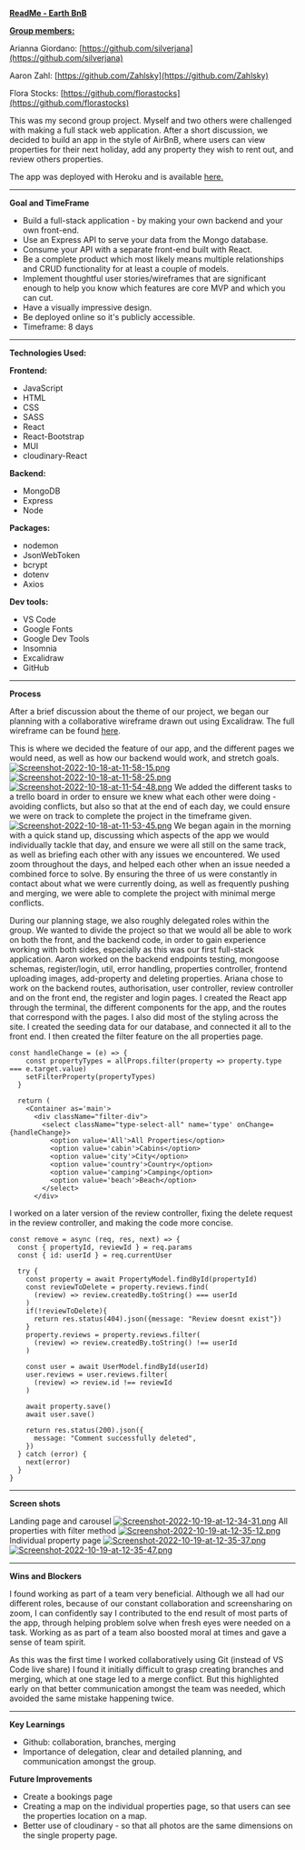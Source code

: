 <!-----

Yay, no errors, warnings, or alerts!

Conversion time: 0.619 seconds.


Using this Markdown file:

1. Paste this output into your source file.
2. See the notes and action items below regarding this conversion run.
3. Check the rendered output (headings, lists, code blocks, tables) for proper
   formatting and use a linkchecker before you publish this page.

Conversion notes:

* Docs to Markdown version 1.0β33
* Wed Oct 19 2022 04:25:17 GMT-0700 (PDT)
* Source doc: Earth BnB README
----->


**<span style="text-decoration:underline;">ReadMe - Earth BnB</span>**

**<span style="text-decoration:underline;">Group members:</span>**

Arianna Giordano: [https://github.com/silverjana](https://github.com/silverjana)

Aaron Zahl: [https://github.com/Zahlsky](https://github.com/Zahlsky)

Flora Stocks: [https://github.com/florastocks](https://github.com/florastocks)

This was my second group project. Myself and two others were challenged with making a full stack web application. After a short discussion, we decided to build an app in the style of AirBnB, where users can view properties for their next holiday, add any property they wish to rent out, and review others properties.

The app was deployed with Heroku and is available [here](https://project3-earthbnb.netlify.app/)<span style="text-decoration:underline;">.</span>
***
**Goal and TimeFrame**



* Build a full-stack application - by making your own backend and your own front-end.
* Use an Express API to serve your data from the Mongo database.
* Consume your API with a separate front-end built with React.
* Be a complete product which most likely means multiple relationships and CRUD functionality for at least a couple of models.
* Implement thoughtful user stories/wireframes that are significant enough to help you know which features are core MVP and which you can cut.
* Have a visually impressive design.
* Be deployed online so it's publicly accessible.
* Timeframe: 8 days
***
**Technologies Used:**

**Frontend:**



* JavaScript
* HTML
* CSS
* SASS
* React
* React-Bootstrap
* MUI
* cloudinary-React

**Backend:**



* MongoDB
* Express
* Node

**Packages:**



* nodemon 
* JsonWebToken
* bcrypt
* dotenv
* Axios

**Dev tools:**



* VS Code
* Google Fonts
* Google Dev Tools
* Insomnia
* Excalidraw
* GitHub
***
**Process**

After a brief discussion about the theme of our project, we began our planning with a collaborative wireframe drawn out using Excalidraw. The full wireframe can be found [here](https://excalidraw.com/#room=81ec26a973c0b07b307e,xR-XsupOnF0AeFKzrE-AHA).

This is where we decided the feature of our app, and the different pages we would need, as well as how our backend would work, and stretch goals.
[![Screenshot-2022-10-18-at-11-58-15.png](https://i.postimg.cc/XXSfj7d5/Screenshot-2022-10-18-at-11-58-15.png)](https://postimg.cc/7J9GX4BP)
[![Screenshot-2022-10-18-at-11-58-25.png](https://i.postimg.cc/9XqNh4jr/Screenshot-2022-10-18-at-11-58-25.png)](https://postimg.cc/z38kwGvr)
[![Screenshot-2022-10-18-at-11-54-48.png](https://i.postimg.cc/tRmm0hf0/Screenshot-2022-10-18-at-11-54-48.png)](https://postimg.cc/DmLcLbn5)
 We added the different tasks to a trello board in order to ensure we knew what each other were doing - avoiding conflicts, but also so that at the end of each day, we could ensure we were on track to complete the project in the timeframe given. 
[![Screenshot-2022-10-18-at-11-53-45.png](https://i.postimg.cc/BQzWgWsK/Screenshot-2022-10-18-at-11-53-45.png)](https://postimg.cc/sv50jNMj)
We began again in the morning with a quick stand up, discussing which aspects of the app we would individually tackle that day, and ensure we were all still on the same track, as well as briefing each other with any issues we encountered. We used zoom throughout the days, and helped each other when an issue needed a combined force to solve. By ensuring the three of us  were constantly in contact about what we were currently doing, as well as frequently pushing and merging, we were able to complete the project with minimal merge conflicts.

During our planning stage, we also roughly delegated roles within the group. We wanted to divide the project so that we would all be able to work on both the front, and the backend code, in order to gain experience working with both sides, especially as this was our first full-stack application.  Aaron worked on the backend endpoints testing, mongoose schemas, register/login, util, error handling, properties controller, frontend uploading images, add-property and deleting properties. Ariana chose to work on the backend routes, authorisation, user controller, review controller and on the front end, the register and login pages. I created the React app through the terminal, the different components for the app, and the routes that correspond with the pages. I also did most of the styling across the site. I created the seeding data for our database, and connected it all to the front end. I then created the filter feature on the all properties page.

```
const handleChange = (e) => {
    const propertyTypes = allProps.filter(property => property.type === e.target.value)
    setFilterProperty(propertyTypes)
  }

  return (
    <Container as='main'>
      <div className="filter-div">
        <select className="type-select-all" name='type' onChange={handleChange}>
          <option value='All'>All Properties</option>
          <option value='cabin'>Cabins</option>
          <option value='city'>City</option>
          <option value='country'>Country</option>
          <option value='camping'>Camping</option>
          <option value='beach'>Beach</option>
        </select>
      </div>
```

I worked on a later version of the review controller, fixing the delete request in the review controller, and making the code more concise.

```
const remove = async (req, res, next) => {
  const { propertyId, reviewId } = req.params
  const { id: userId } = req.currentUser

  try {
    const property = await PropertyModel.findById(propertyId)
    const reviewToDelete = property.reviews.find(
      (review) => review.createdBy.toString() === userId
    )
    if(!reviewToDelete){
      return res.status(404).json({message: "Review doesnt exist"})
    }
    property.reviews = property.reviews.filter(
      (review) => review.createdBy.toString() !== userId
    )

    const user = await UserModel.findById(userId)
    user.reviews = user.reviews.filter(
      (review) => review.id !== reviewId
    )

    await property.save()
    await user.save()

    return res.status(200).json({
      message: "Comment successfully deleted",
    })
  } catch (error) {
    next(error)
  }
}
```
***
**Screen shots**

Landing page and carousel 
[![Screenshot-2022-10-19-at-12-34-31.png](https://i.postimg.cc/V6vpM4TR/Screenshot-2022-10-19-at-12-34-31.png)](https://postimg.cc/2bp0NdCb)
All properties with filter method 
[![Screenshot-2022-10-19-at-12-35-12.png](https://i.postimg.cc/Hs9qqJQb/Screenshot-2022-10-19-at-12-35-12.png)](https://postimg.cc/fJkqXRqb)
Individual property page
[![Screenshot-2022-10-19-at-12-35-37.png](https://i.postimg.cc/XYXssXxj/Screenshot-2022-10-19-at-12-35-37.png)](https://postimg.cc/HrD0xYfR)
[![Screenshot-2022-10-19-at-12-35-47.png](https://i.postimg.cc/qqMsgZ5J/Screenshot-2022-10-19-at-12-35-47.png)](https://postimg.cc/BLkLVN3k)
***
**Wins and Blockers**

I found working as part of a team very beneficial. Although we all had our different roles, because of our constant collaboration and screensharing on zoom, I can confidently say I contributed to the end result of most parts of the app, through helping problem solve when fresh eyes were needed on a task. Working as as part of a team also boosted moral at times and gave a sense of team spirit.

As this was the first time I worked collaboratively using Git (instead of VS Code live share) I found it initially difficult to grasp creating branches and merging, which at one stage led to a merge conflict. But this highlighted early on that better communication amongst the team was needed, which avoided the same mistake happening twice. 
***
**Key Learnings**



* Github: collaboration, branches, merging
* Importance of delegation, clear and detailed planning, and communication amongst the group. 

**Future Improvements**



* Create a bookings page 
* Creating a map on the individual properties page, so that users can see the properties location on a map. 
* Better use of cloudinary - so that all photos are the same dimensions on the single property page. 